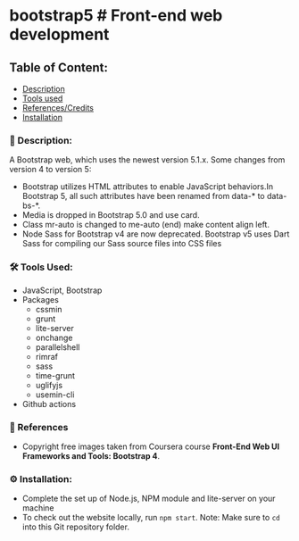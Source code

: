 # bootstrap5 # Front-end web development


## Table of Content:
- [Description](#-description)
- [Tools used](#%EF%B8%8F-tools-used)
- [References/Credits](#-referencescredits)
- [Installation](#%EF%B8%8F-installation)


### 📜 Description:
A Bootstrap web, which uses the newest version 5.1.x. Some changes from version 4 to version 5:
- Bootstrap utilizes HTML attributes to enable JavaScript behaviors.In Bootstrap 5, all such attributes have been renamed from data-* to data-bs-*. 
- Media is dropped in Bootstrap 5.0 and use card.
- Class mr-auto is changed to me-auto (end) make content align left.
- Node Sass for Bootstrap v4 are now deprecated. Bootstrap v5 uses Dart Sass for compiling our Sass source files into CSS files
<p align="center">

<p align="center">
<!-- Space left for adding preview, i.e, gifs, png etc -->
</p>
<p align="center">

 </p>

 
### 🛠️ Tools Used:
- JavaScript, Bootstrap
- Packages
    - cssmin
    - grunt
    - lite-server
    - onchange
    - parallelshell
    - rimraf
    - sass
    - time-grunt 
    - uglifyjs
    - usemin-cli
- Github actions


### 🔖 References
- Copyright free images taken from Coursera course **Front-End Web UI Frameworks and Tools: Bootstrap 4**.


### ⚙️ Installation:
- Complete the set up of Node.js, NPM module and lite-server on your machine
- To check out the website locally, run `npm start`.  Note: Make sure to `cd` into this Git repository folder.
